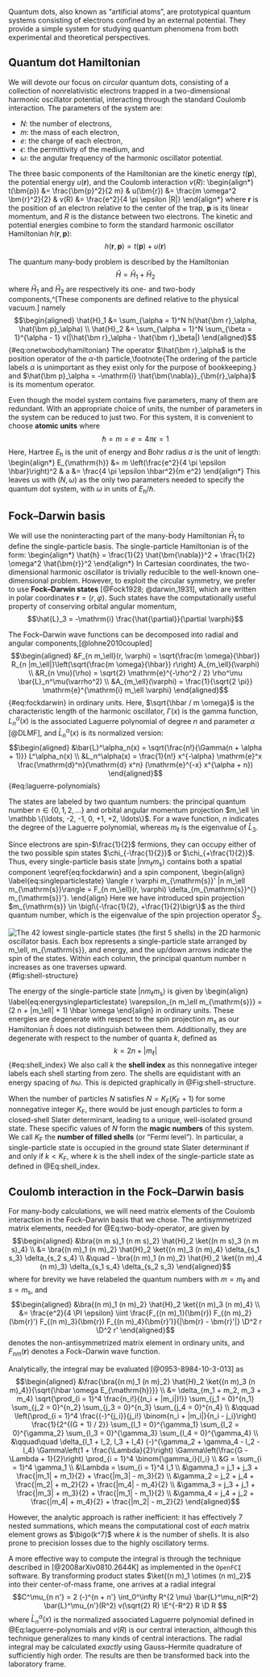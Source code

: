 Quantum dots, also known as “artificial atoms”, are prototypical quantum systems consisting of electrons confined by an external potential.  They provide a simple system for studying quantum phenomena from both experimental and theoretical perspectives.

## Quantum dot Hamiltonian

We will devote our focus on *circular* quantum dots, consisting of a collection of nonrelativistic electrons trapped in a two-dimensional harmonic oscillator potential, interacting through the standard Coulomb interaction.  The parameters of the system are:

  - $N$: the number of electrons,
  - $m$: the mass of each electron,
  - $e$: the charge of each electron,
  - $\epsilon$: the permittivity of the medium, and
  - $\omega$: the angular frequency of the harmonic oscillator potential.

The three basic components of the Hamiltonian are the kinetic energy $t(\bm{p})$, the potential energy $u(\bm{r})$, and the Coulomb interaction $v(R)$:
\begin{align*}
t(\bm{p}) &= \frac{\bm{p}^2}{2 m} &
u(\bm{r}) &= \frac{m \omega^2 \bm{r}^2}{2} &
v(R) &= \frac{e^2}{4 \pi \epsilon |R|}
\end{align*}
where $\bm{r}$ is the position of an electron relative to the center of the trap, $\bm{p}$ is its linear momentum, and $R$ is the distance between two electrons.  The kinetic and potential energies combine to form the standard harmonic oscillator Hamiltonian $h(\bm{r}, \bm{p})$:
$$h(\bm{r}, \bm{p}) = t(\bm{p}) + u(\bm{r})$$

The quantum many-body problem is described by the Hamiltonian
$$\hat{H} = \hat{H}_1 + \hat{H}_2$$
where $\hat{H}_1$ and $\hat{H}_2$ are respectively its one- and two-body components,^[These components are defined relative to the physical vacuum.] namely
$$\begin{aligned}
  \hat{H}_1 &= \sum_{\alpha = 1}^N h(\hat{\bm r}_\alpha, \hat{\bm p}_\alpha) \\
  \hat{H}_2 &= \sum_{\alpha = 1}^N \sum_{\beta = 1}^{\alpha - 1} v(|\hat{\bm r}_\alpha - \hat{\bm r}_\beta|)
\end{aligned}$$ {#eq:onetwobodyhamiltonian}
The operator $\hat{\bm r}_\alpha$ is the position operator of the $\alpha$-th particle,\footnote{The ordering of the particle labels $\alpha$ is unimportant as they exist only for the purpose of bookkeeping.} and $\hat{\bm p}_\alpha = -\mathrm{i} \hat{\bm{\nabla}}_{\bm{r}_\alpha}$ is its momentum operator.

Even though the model system contains five parameters, many of them are redundant.  With an appropriate choice of units, the number of parameters in the system can be reduced to just two.  For this system, it is convenient to choose **atomic units** where
$$\hbar = m = e = 4 \pi \epsilon = 1$$
Here, Hartree $E_{\mathrm{h}}$ is the unit of energy and Bohr radius $a$ is the unit of length:
\begin{align*}
  E_{\mathrm{h}} &= m \left(\frac{e^2}{4 \pi \epsilon \hbar}\right)^2 &
  a &= \frac{4 \pi \epsilon \hbar^2}{m e^2}
\end{align*}
This leaves us with $(N, \omega)$ as the only two parameters needed to specify the quantum dot system, with $\omega$ in units of $E_{\mathrm{h}} / \hbar$.

## Fock–Darwin basis

We will use the noninteracting part of the many-body Hamiltonian $\hat{H}_1$ to define the single-particle basis.  The single-particle Hamiltonian is of the form:
\begin{align*}
  \hat{h} = \frac{1}{2} \hat{\bm{\nabla}}^2 + \frac{1}{2} \omega^2 \hat{\bm{r}}^2
\end{align*}
In Cartesian coordinates, the two-dimensional harmonic oscillator is trivially reducible to the well-known one-dimensional problem.  However, to exploit the circular symmetry, we prefer to use **Fock–Darwin states** [@Fock1928; @darwin_1931], which are written in polar coordinates $\bm{r} = (r, \varphi)$.  Such states have the computationally useful property of conserving orbital angular momentum,
$$\hat{L}_3 = -\mathrm{i} \frac{\hat{\partial}}{\partial \varphi}$$

The Fock–Darwin wave functions can be decomposed into radial and angular components,[@lohne2010coupled]
$$\begin{aligned}
  &F_{n m_\ell}(r, \varphi) = \sqrt{\frac{m \omega}{\hbar}} R_{n |m_\ell|}\left(\sqrt{\frac{m \omega}{\hbar}} r\right) A_{m_\ell}(\varphi) \\
  &R_{n \mu}(\rho) = \sqrt{2} \mathrm{e}^{-\rho^2 / 2} \rho^\mu \bar{L}_n^\mu(\varrho^2) \\
  &A_{m_\ell}(\varphi) = \frac{1}{\sqrt{2 \pi}} \mathrm{e}^{\mathrm{i} m_\ell \varphi}
\end{aligned}$$ {#eq:fockdarwin}
in ordinary units.  Here, $\sqrt{\hbar / m \omega}$ is the characteristic length of the harmonic oscillator, $\Gamma(x)$ is the gamma function, $L_n^\alpha(x)$ is the associated Laguerre polynomial of degree $n$ and parameter $\alpha$ [@DLMF], and $\bar{L}_n^\alpha(x)$ is its normalized version:
$$\begin{aligned}
  &\bar{L}^\alpha_n(x) = \sqrt{\frac{n!}{\Gamma(n + \alpha + 1)}} L^\alpha_n(x) \\
  &L_n^\alpha(x) = \frac{1}{n!} x^{-\alpha} \mathrm{e}^x \frac{\mathrm{d}^n}{\mathrm{d} x^n} (\mathrm{e}^{-x} x^{\alpha + n})
\end{aligned}$$ {#eq:laguerre-polynomials}

The states are labeled by two quantum numbers: the principal quantum number $n \in \{0, 1, 2, \ldots\}$ and orbital angular momentum projection $m_\ell \in \mathbb \{\ldots, -2, -1, 0, +1, +2, \ldots\}$.  For a wave function, $n$ indicates the degree of the Laguerre polynomial, whereas $m_\ell$ is the eigenvalue of $\hat{L}_3$.

Since electrons are spin-$\frac{1}{2}$ fermions, they can occupy either of the two possible spin states $\chi_{-\frac{1}{2}}$ or $\chi_{+\frac{1}{2}}$.  Thus, every single-particle basis state $|n m_\ell m_{\mathrm{s}}\rangle$ contains both a spatial component \eqref{eq:fockdarwin} and a spin component,
\begin{align} \label{eq:singleparticlestate}
  \langle r \varphi m_{\mathrm{s}}' |n m_\ell m_{\mathrm{s}}\rangle = F_{n m_\ell}(r, \varphi) \delta_{m_{\mathrm{s}}^{} m_{\mathrm{s}}'}.
\end{align}
Here we have introduced spin projection $m_{\mathrm{s}} \in \bigl\{-\frac{1}{2}, +\frac{1}{2}\bigr\}$ as the third quantum number, which is the eigenvalue of the spin projection operator $\hat{S}_3$.

![The 42 lowest single-particle states (the first 5 shells) in the 2D harmonic oscillator basis.  Each box represents a single-particle state arranged by $m_\ell$, $m_{\mathrm{s}}$, and energy, and the up/down arrows indicate the spin of the states.  Within each column, the principal quantum number $n$ increases as one traverses upward.](fig-shell-structure){#fig:shell-structure}

The energy of the single-particle state $|n m_\ell m_{\mathrm{s}}\rangle$ is given by
\begin{align} \label{eq:energysingleparticlestate}
  \varepsilon_{n m_\ell m_{\mathrm{s}}} = (2 n + |m_\ell| + 1) \hbar \omega
\end{align}
in ordinary units.  These energies are degenerate with respect to the spin projection $m_{\mathrm{s}}$ as our Hamiltonian $\hat{h}$ does not distinguish between them.  Additionally, they are degenerate with respect to the number of quanta $k$, defined as
$$k = 2 n + |m_\ell|$${#eq:shell_index}
We also call $k$ the **shell index** as this nonnegative integer labels each shell starting from zero.  The shells are equidistant with an energy spacing of $\hbar \omega$.  This is depicted graphically in @Fig:shell-structure.

When the number of particles $N$ satisfies $N = K_{\mathrm{F}} (K_{\mathrm{F}} + 1)$ for some nonnegative integer $K_{\mathrm{F}}$, there would be just enough particles to form a closed-shell Slater determinant, leading to a unique, well-isolated ground state.  These specific values of $N$ form the **magic numbers** of this system.  We call $K_{\mathrm{F}}$ the **number of filled shells** (or “Fermi level”).  In particular, a single-particle state is occupied in the ground state Slater determinant if and only if $k < K_{\mathrm{F}}$, where $k$ is the shell index of the single-particle state as defined in @Eq:shell_index.

## Coulomb interaction in the Fock–Darwin basis

For many-body calculations, we will need matrix elements of the Coulomb interaction in the Fock–Darwin basis that we chose.  The antisymmetrized matrix elements, needed for @Eq:two-body-operator, are given by
$$\begin{aligned}
  &\bra{(n m s)_1 (n m s)_2} \hat{H}_2 \ket{(n m s)_3 (n m s)_4} \\
  &= \bra{(n m)_1 (n m)_2} \hat{H}_2 \ket{(n m)_3 (n m)_4} \delta_{s_1 s_3} \delta_{s_2 s_4} \\
  &\quad - \bra{(n m)_1 (n m)_2} \hat{H}_2 \ket{(n m)_4 (n m)_3} \delta_{s_1 s_4} \delta_{s_2 s_3}
\end{aligned}$$
where for brevity we have relabeled the quantum numbers with $m = m_\ell$ and $s = m_{\mathrm{s}}$, and
$$\begin{aligned}
  &\bra{(n m)_1 (n m)_2} \hat{H}_2 \ket{(n m)_3 (n m)_4} \\
  &= \frac{e^2}{4 \PI \epsilon} \iint \frac{F_{(n m)_1}(\bm{r}) F_{(n m)_2}(\bm{r}') F_{(n m)_3}(\bm{r}) F_{(n m)_4}(\bm{r}')}{|\bm{r} - \bm{r}'|} \D^2 r \D^2 r'
\end{aligned}$$
denotes the non-antisymmetrized matrix element in ordinary units, and $F_{n m}(\bm{r})$ denotes a Fock–Darwin wave function.

Analytically, the integral may be evaluated [@0953-8984-10-3-013] as
$$\begin{aligned}
  &\frac{\bra{(n m)_1 (n m)_2} \hat{H}_2 \ket{(n m)_3 (n m)_4}}{\sqrt{\hbar \omega E_{\mathrm{h}}}} \\
  &= \delta_{m_1 + m_2, m_3 + m_4} \sqrt{\prod_{i = 1}^4 \frac{n_i!}{(n_i + |m_i|)!}} \sum_{j_1 = 0}^{n_1} \sum_{j_2 = 0}^{n_2} \sum_{j_3 = 0}^{n_3} \sum_{j_4 = 0}^{n_4} \\
  &\qquad \left(\prod_{i = 1}^4  \frac{(-)^{j_i}}{j_i!} \binom{n_i + |m_i|}{n_i - j_i}\right) \frac{1}{2^{(G + 1) / 2}} \sum_{l_1 = 0}^{\gamma_1} \sum_{l_2 = 0}^{\gamma_2} \sum_{l_3 = 0}^{\gamma_3} \sum_{l_4 = 0}^{\gamma_4} \\
  &\qquad\quad \delta_{l_1 + l_2, l_3 + l_4} (-)^{\gamma_2 + \gamma_4 - l_2 - l_4} \Gamma\left(1 + \frac{\Lambda}{2}\right) \Gamma\left(\frac{G - \Lambda + 1}{2}\right) \prod_{i = 1}^4 \binom{\gamma_i}{l_i} \\
  &G = \sum_{i = 1}^4 \gamma_1 \\
  &\Lambda = \sum_{i = 1}^4 l_1 \\
  &\gamma_1 = j_1 + j_3 + \frac{|m_1| + m_1}{2} + \frac{|m_3| - m_3}{2} \\
  &\gamma_2 = j_2 + j_4 + \frac{|m_2| + m_2}{2} + \frac{|m_4| - m_4}{2} \\
  &\gamma_3 = j_3 + j_1 + \frac{|m_3| + m_3}{2} + \frac{|m_1| - m_1}{2} \\
  &\gamma_4 = j_4 + j_2 + \frac{|m_4| + m_4}{2} + \frac{|m_2| - m_2}{2}
\end{aligned}$$

However, the analytic approach is rather inefficient: it has effectively 7 nested summations, which means the computational cost of *each* matrix element grows as $\bigo(k^7)$ where $k$ is the number of shells.  It is also prone to precision losses due to the highly oscillatory terms.

A more effective way to compute the integral is through the technique described in [@2008arXiv0810.2644K] as implemented in the `OpenFCI` software.  By transforming product states $\ket{(n m)_1 \otimes (n m)_2}$ into their center-of-mass frame, one arrives at a radial integral
$$C^\mu_{n n'} = 2 (-)^{n + n'} \int_0^\infty R^{2 \mu} \bar{L}^\mu_n(R^2) \bar{L}^\mu_{n'}(R^2) v(\sqrt{2} R) \E^{-R^2} R \D R $$
where $\bar{L}^\alpha_n(x)$ is the normalized associated Laguerre polynomial defined in @Eq:laguerre-polynomials and $v(R)$ is our central interaction, although this technique generalizes to many kinds of central interactions.  The radial integral may be calculated *exactly* using Gauss–Hermite quadrature of sufficiently high order.  The results are then be transformed back into the laboratory frame.
